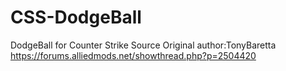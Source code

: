 # CSS-DodgeBall
DodgeBall for Counter Strike Source
Original author:TonyBaretta
https://forums.alliedmods.net/showthread.php?p=2504420
